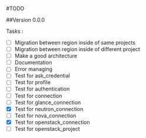 #TODO

##Version 0.0.0

Tasks :

- [ ] Migration between region inside of same projects
- [ ] Migration between region inside of different project
- [ ] Make a good architecture
- [ ] Documentation
- [ ] Error managing
- [ ] Test for ask_credential
- [ ] Test for profile
- [ ] Test for authentication
- [ ] Test for connection
- [ ] Test for glance_connection
- [X] Test for neutron_connection
- [ ] Test for nova_connection
- [X] Test for openstack_connection
- [ ] Test for openstack_project
